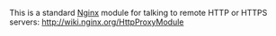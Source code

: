 <!---
    @title         Proxy Nginx Module
    @creator       Yichun Zhang
    @created       2012-09-13 18:28 GMT
    @modifier      Yichun Zhang
    @modifier_link yichun-zhang
    @modified      2012-09-13 18:28 GMT
    @changes       3
--->

This is a standard [Nginx](nginx.html) module for talking to remote HTTP or
HTTPS servers: http://wiki.nginx.org/HttpProxyModule
